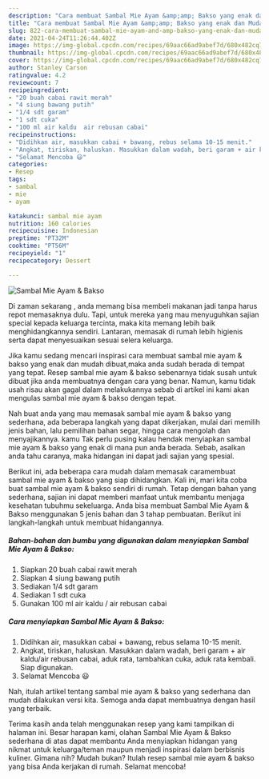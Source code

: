 ```yaml
---
description: "Cara membuat Sambal Mie Ayam &amp;amp; Bakso yang enak dan Mudah Dibuat"
title: "Cara membuat Sambal Mie Ayam &amp;amp; Bakso yang enak dan Mudah Dibuat"
slug: 822-cara-membuat-sambal-mie-ayam-and-amp-bakso-yang-enak-dan-mudah-dibuat
date: 2021-04-24T11:26:44.402Z
image: https://img-global.cpcdn.com/recipes/69aac66ad9abef7d/680x482cq70/sambal-mie-ayam-bakso-foto-resep-utama.jpg
thumbnail: https://img-global.cpcdn.com/recipes/69aac66ad9abef7d/680x482cq70/sambal-mie-ayam-bakso-foto-resep-utama.jpg
cover: https://img-global.cpcdn.com/recipes/69aac66ad9abef7d/680x482cq70/sambal-mie-ayam-bakso-foto-resep-utama.jpg
author: Stanley Carson
ratingvalue: 4.2
reviewcount: 7
recipeingredient:
- "20 buah cabai rawit merah"
- "4 siung bawang putih"
- "1/4 sdt garam"
- "1 sdt cuka"
- "100 ml air kaldu  air rebusan cabai"
recipeinstructions:
- "Didihkan air, masukkan cabai + bawang, rebus selama 10-15 menit."
- "Angkat, tiriskan, haluskan. Masukkan dalam wadah, beri garam + air kaldu/air rebusan cabai, aduk rata, tambahkan cuka, aduk rata kembali. Siap digunakan."
- "Selamat Mencoba 😃"
categories:
- Resep
tags:
- sambal
- mie
- ayam

katakunci: sambal mie ayam 
nutrition: 160 calories
recipecuisine: Indonesian
preptime: "PT32M"
cooktime: "PT56M"
recipeyield: "1"
recipecategory: Dessert

---
```



![Sambal Mie Ayam &amp; Bakso](https://img-global.cpcdn.com/recipes/69aac66ad9abef7d/680x482cq70/sambal-mie-ayam-bakso-foto-resep-utama.jpg)

Di zaman  sekarang , anda memang bisa membeli makanan jadi tanpa harus repot memasaknya dulu. Tapi, untuk mereka yang mau menyuguhkan sajian special kepada keluarga tercinta, maka kita memang lebih baik menghidangkannya sendiri. Lantaran, memasak di rumah lebih higienis serta dapat menyesuaikan sesuai selera keluarga.

Jika kamu sedang mencari inspirasi cara membuat sambal mie ayam &amp; bakso yang enak dan mudah dibuat,maka anda sudah berada di tempat yang tepat. Resep sambal mie ayam &amp; bakso  sebenarnya tidak susah untuk dibuat jika anda membuatnya dengan cara yang benar. Namun, kamu tidak usah risau akan gagal dalam melakukannya 
sebab di artikel ini kami akan mengulas sambal mie ayam &amp; bakso dengan tepat.  



Nah buat anda yang mau memasak sambal mie ayam &amp; bakso yang sederhana, ada beberapa langkah yang dapat dikerjakan, mulai dari memilih jenis bahan, lalu pemilihan bahan segar, hingga cara mengolah dan menyajikannya. kamu Tak perlu pusing kalau hendak menyiapkan sambal mie ayam &amp; bakso yang enak di mana pun anda berada. Sebab, asalkan anda  tahu caranya, maka hidangan ini dapat jadi sajian yang spesial.

Berikut ini, ada beberapa cara mudah dalam memasak caramembuat sambal mie ayam &amp; bakso yang siap dihidangkan. Kali ini, mari kita coba buat sambal mie ayam &amp; bakso sendiri di rumah. Tetap dengan bahan yang sederhana, sajian ini dapat memberi manfaat untuk membantu menjaga kesehatan tubuhmu sekeluarga. Anda bisa membuat Sambal Mie Ayam &amp; Bakso menggunakan 5 jenis bahan dan 3 tahap pembuatan. Berikut ini langkah-langkah untuk membuat hidangannya.

<!--inarticleads1-->

##### Bahan-bahan dan bumbu yang digunakan dalam menyiapkan Sambal Mie Ayam &amp; Bakso:

1. Siapkan 20 buah cabai rawit merah
1. Siapkan 4 siung bawang putih
1. Sediakan 1/4 sdt garam
1. Sediakan 1 sdt cuka
1. Gunakan 100 ml air kaldu / air rebusan cabai




<!--inarticleads2-->

##### Cara menyiapkan Sambal Mie Ayam &amp; Bakso:

1. Didihkan air, masukkan cabai + bawang, rebus selama 10-15 menit.
1. Angkat, tiriskan, haluskan. Masukkan dalam wadah, beri garam + air kaldu/air rebusan cabai, aduk rata, tambahkan cuka, aduk rata kembali. Siap digunakan.
1. Selamat Mencoba 😃




Nah, itulah artikel tentang  sambal mie ayam &amp; bakso  yang sederhana dan mudah dilakukan versi kita. Semoga anda dapat membuatnya dengan hasil yang terbaik. 

Terima kasih anda telah menggunakan resep yang kami tampilkan di halaman ini. Besar harapan kami, olahan  Sambal Mie Ayam &amp; Bakso sederhana di atas dapat membantu Anda menyiapkan hidangan yang nikmat untuk keluarga/teman maupun menjadi inspirasi dalam berbisnis kuliner. Gimana nih? Mudah bukan? Itulah resep sambal mie ayam &amp; bakso yang bisa Anda kerjakan di rumah. Selamat mencoba!

